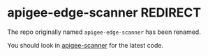 # apigee-edge-scanner REDIRECT

The repo originally named `apigee-edge-scanner` has been renamed.

You should look in [apigee-scanner](https://github.com/DinoChiesa/apigee-scanner)  for the latest code.
